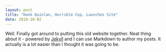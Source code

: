 ```yaml
---
layout: post
title: "Hank Quinlan, Horrible Cop, Launches Site"
date: 2018-10-02
---
```


Well. Finally got around to putting this old website together. Neat thing about it - powered by [Jekyll](http://jekyllrb.com) and I can use Markdown to author my posts. It actually is a lot easier than I thought it was going to be.
